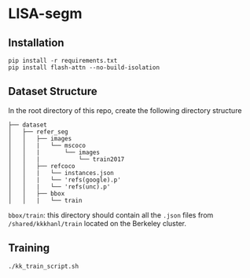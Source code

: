 # LISA-segm

## Installation
```
pip install -r requirements.txt
pip install flash-attn --no-build-isolation
```

## Dataset Structure
In the root directory of this repo, create the following directory structure
```
├── dataset
│   ├── refer_seg
│   │   ├── images
│   │   |   └── mscoco
│   │   |       └── images
│   │   |           └── train2017
│   │   ├── refcoco
│   │   |   └── instances.json
│   │   |   └── 'refs(google).p'
│   │   |   └── 'refs(unc).p'
│   │   ├── bbox
│   │   |   └── train

```
`bbox/train`: this directory should contain all the `.json` files from `/shared/kkkhanl/train` located on the Berkeley cluster.

## Training
`./kk_train_script.sh`
